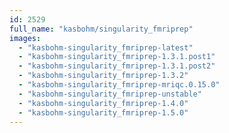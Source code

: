 ```yaml
---
id: 2529
full_name: "kasbohm/singularity_fmriprep"
images: 
  - "kasbohm-singularity_fmriprep-latest"
  - "kasbohm-singularity_fmriprep-1.3.1.post1"
  - "kasbohm-singularity_fmriprep-1.3.1.post2"
  - "kasbohm-singularity_fmriprep-1.3.2"
  - "kasbohm-singularity_fmriprep-mriqc.0.15.0"
  - "kasbohm-singularity_fmriprep-unstable"
  - "kasbohm-singularity_fmriprep-1.4.0"
  - "kasbohm-singularity_fmriprep-1.5.0"
---
```

